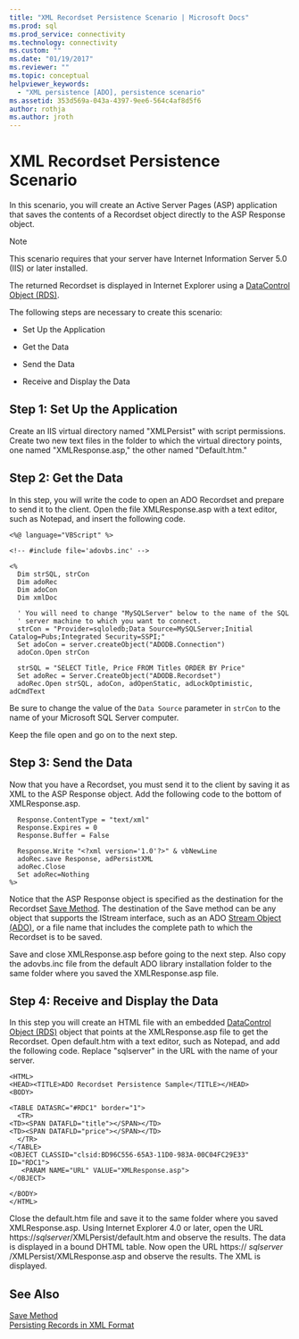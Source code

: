 ```yaml
---
title: "XML Recordset Persistence Scenario | Microsoft Docs"
ms.prod: sql
ms.prod_service: connectivity
ms.technology: connectivity
ms.custom: ""
ms.date: "01/19/2017"
ms.reviewer: ""
ms.topic: conceptual
helpviewer_keywords: 
  - "XML persistence [ADO], persistence scenario"
ms.assetid: 353d569a-043a-4397-9ee6-564c4af8d5f6
author: rothja
ms.author: jroth
---
```

# XML Recordset Persistence Scenario
In this scenario, you will create an Active Server Pages (ASP) application that saves the contents of a Recordset object directly to the ASP Response object.  
  
> [!NOTE]
>  This scenario requires that your server have Internet Information Server 5.0 (IIS) or later installed.  
  
 The returned Recordset is displayed in Internet Explorer using a [DataControl Object (RDS)](../../../ado/reference/rds-api/datacontrol-object-rds.md).  
  
 The following steps are necessary to create this scenario:  
  
-   Set Up the Application  
  
-   Get the Data  
  
-   Send the Data  
  
-   Receive and Display the Data  
  
## Step 1: Set Up the Application  
 Create an IIS virtual directory named "XMLPersist" with script permissions. Create two new text files in the folder to which the virtual directory points, one named "XMLResponse.asp," the other named "Default.htm."  
  
## Step 2: Get the Data  
 In this step, you will write the code to open an ADO Recordset and prepare to send it to the client. Open the file XMLResponse.asp with a text editor, such as Notepad, and insert the following code.  
  
```  
<%@ language="VBScript" %>  
  
<!-- #include file='adovbs.inc' -->  
  
<%  
  Dim strSQL, strCon  
  Dim adoRec   
  Dim adoCon   
  Dim xmlDoc   
  
  ' You will need to change "MySQLServer" below to the name of the SQL   
  ' server machine to which you want to connect.  
  strCon = "Provider=sqloledb;Data Source=MySQLServer;Initial Catalog=Pubs;Integrated Security=SSPI;"  
  Set adoCon = server.createObject("ADODB.Connection")  
  adoCon.Open strCon  
  
  strSQL = "SELECT Title, Price FROM Titles ORDER BY Price"  
  Set adoRec = Server.CreateObject("ADODB.Recordset")  
  adoRec.Open strSQL, adoCon, adOpenStatic, adLockOptimistic, adCmdText  
```  
  
 Be sure to change the value of the `Data Source` parameter in `strCon` to the name of your Microsoft SQL Server computer.  
  
 Keep the file open and go on to the next step.  
  
## Step 3: Send the Data  
 Now that you have a Recordset, you must send it to the client by saving it as XML to the ASP Response object. Add the following code to the bottom of XMLResponse.asp.  
  
```  
  Response.ContentType = "text/xml"  
  Response.Expires = 0  
  Response.Buffer = False  
  
  Response.Write "<?xml version='1.0'?>" & vbNewLine  
  adoRec.save Response, adPersistXML  
  adoRec.Close  
  Set adoRec=Nothing  
%>  
```  
  
 Notice that the ASP Response object is specified as the destination for the Recordset [Save Method](../../../ado/reference/ado-api/save-method.md). The destination of the Save method can be any object that supports the IStream interface, such as an ADO [Stream Object (ADO)](../../../ado/reference/ado-api/stream-object-ado.md), or a file name that includes the complete path to which the Recordset is to be saved.  
  
 Save and close XMLResponse.asp before going to the next step. Also copy the adovbs.inc file from the default ADO library installation folder to the same folder where you saved the XMLResponse.asp file.  
  
## Step 4: Receive and Display the Data  
 In this step you will create an HTML file with an embedded [DataControl Object (RDS)](../../../ado/reference/rds-api/datacontrol-object-rds.md) object that points at the XMLResponse.asp file to get the Recordset. Open default.htm with a text editor, such as Notepad, and add the following code. Replace "sqlserver" in the URL with the name of your server.  
  
```  
<HTML>  
<HEAD><TITLE>ADO Recordset Persistence Sample</TITLE></HEAD>  
<BODY>  
  
<TABLE DATASRC="#RDC1" border="1">  
  <TR>  
<TD><SPAN DATAFLD="title"></SPAN></TD>  
<TD><SPAN DATAFLD="price"></SPAN></TD>  
  </TR>  
</TABLE>  
<OBJECT CLASSID="clsid:BD96C556-65A3-11D0-983A-00C04FC29E33" ID="RDC1">  
   <PARAM NAME="URL" VALUE="XMLResponse.asp">  
</OBJECT>  
  
</BODY>  
</HTML>  
```  
  
 Close the default.htm file and save it to the same folder where you saved XMLResponse.asp. Using Internet Explorer 4.0 or later, open the URL https://*sqlserver*/XMLPersist/default.htm and observe the results. The data is displayed in a bound DHTML table. Now open the URL https:// *sqlserver* /XMLPersist/XMLResponse.asp and observe the results. The XML is displayed.  
  
## See Also  
 [Save Method](../../../ado/reference/ado-api/save-method.md)   
 [Persisting Records in XML Format](../../../ado/guide/data/persisting-records-in-xml-format.md)
